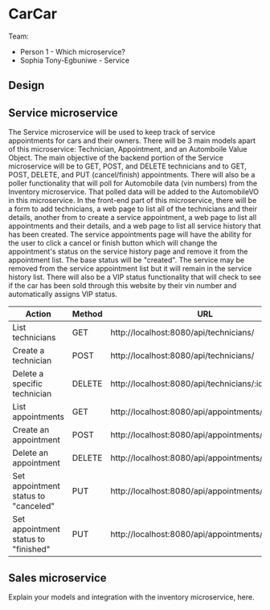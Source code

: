 # CarCar

Team:

* Person 1 - Which microservice?
* Sophia Tony-Egbuniwe - Service

## Design

## Service microservice

The Service microservice will be used to keep track of service appointments for cars and their owners.
There will be 3 main models apart of this microservice: Technician, Appointment, and an Automboile Value Object. The main objective of the backend portion of the Service microservice will be to GET, POST, and DELETE technicians and to GET, POST, DELETE, and PUT (cancel/finish) appointments.
There will also be a poller functionality that will poll for Automobile data (vin numbers) from the Inventory microservice. That polled data will be added to the AutomobileVO in this microservice.
In the front-end part of this microservice, there will be a form to add technicians, a web page to list all of the technicians and their details, another from to create a service appointment, a web page to list all appointments and their details, and a web page to list all service history that has been created. The service appointments page will have the ability for the user to click a cancel or finish button which will change the appointment's status on the service history page and remove it from the appointment list. The base status will be "created". The service may be removed from the service appointment list but it will remain in the service history list. There will also be a VIP status functionality that will check to see if the car has been sold through this website by their vin number and automatically assigns VIP status.

Action | Method | URL
------- | ------- | -------
List technicians | GET | http://localhost:8080/api/technicians/
Create a technician | POST | http://localhost:8080/api/technicians/
Delete a specific technician | DELETE | http://localhost:8080/api/technicians/:id
List appointments | GET | http://localhost:8080/api/appointments/
Create an appointment | POST | http://localhost:8080/api/appointments/
Delete an appointment | DELETE | http://localhost:8080/api/appointments/:id
Set appointment status to "canceled" | PUT | http://localhost:8080/api/appointments/:id/cancel
Set appointment status to "finished" | PUT | http://localhost:8080/api/appointments/:id/finish

## Sales microservice

Explain your models and integration with the inventory
microservice, here.
